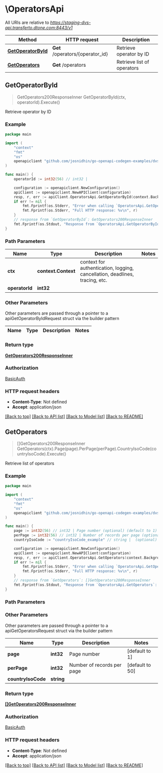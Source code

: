 # \OperatorsApi

All URIs are relative to *https://staging-dvs-api.transferto.dtone.com:8443/v1*

Method | HTTP request | Description
------------- | ------------- | -------------
[**GetOperatorById**](OperatorsApi.md#GetOperatorById) | **Get** /operators/{operator_id} | Retrieve operator by ID
[**GetOperators**](OperatorsApi.md#GetOperators) | **Get** /operators | Retrieve list of operators



## GetOperatorById

> GetOperators200ResponseInner GetOperatorById(ctx, operatorId).Execute()

Retrieve operator by ID

### Example

```go
package main

import (
    "context"
    "fmt"
    "os"
    openapiclient "github.com/josnidhin/go-openapi-codegen-examples/dvsclient/dvsapi"
)

func main() {
    operatorId := int32(56) // int32 | 

    configuration := openapiclient.NewConfiguration()
    apiClient := openapiclient.NewAPIClient(configuration)
    resp, r, err := apiClient.OperatorsApi.GetOperatorById(context.Background(), operatorId).Execute()
    if err != nil {
        fmt.Fprintf(os.Stderr, "Error when calling `OperatorsApi.GetOperatorById``: %v\n", err)
        fmt.Fprintf(os.Stderr, "Full HTTP response: %v\n", r)
    }
    // response from `GetOperatorById`: GetOperators200ResponseInner
    fmt.Fprintf(os.Stdout, "Response from `OperatorsApi.GetOperatorById`: %v\n", resp)
}
```

### Path Parameters


Name | Type | Description  | Notes
------------- | ------------- | ------------- | -------------
**ctx** | **context.Context** | context for authentication, logging, cancellation, deadlines, tracing, etc.
**operatorId** | **int32** |  | 

### Other Parameters

Other parameters are passed through a pointer to a apiGetOperatorByIdRequest struct via the builder pattern


Name | Type | Description  | Notes
------------- | ------------- | ------------- | -------------


### Return type

[**GetOperators200ResponseInner**](GetOperators200ResponseInner.md)

### Authorization

[BasicAuth](../README.md#BasicAuth)

### HTTP request headers

- **Content-Type**: Not defined
- **Accept**: application/json

[[Back to top]](#) [[Back to API list]](../README.md#documentation-for-api-endpoints)
[[Back to Model list]](../README.md#documentation-for-models)
[[Back to README]](../README.md)


## GetOperators

> []GetOperators200ResponseInner GetOperators(ctx).Page(page).PerPage(perPage).CountryIsoCode(countryIsoCode).Execute()

Retrieve list of operators

### Example

```go
package main

import (
    "context"
    "fmt"
    "os"
    openapiclient "github.com/josnidhin/go-openapi-codegen-examples/dvsclient/dvsapi"
)

func main() {
    page := int32(56) // int32 | Page number (optional) (default to 1)
    perPage := int32(56) // int32 | Number of records per page (optional) (default to 50)
    countryIsoCode := "countryIsoCode_example" // string |  (optional)

    configuration := openapiclient.NewConfiguration()
    apiClient := openapiclient.NewAPIClient(configuration)
    resp, r, err := apiClient.OperatorsApi.GetOperators(context.Background()).Page(page).PerPage(perPage).CountryIsoCode(countryIsoCode).Execute()
    if err != nil {
        fmt.Fprintf(os.Stderr, "Error when calling `OperatorsApi.GetOperators``: %v\n", err)
        fmt.Fprintf(os.Stderr, "Full HTTP response: %v\n", r)
    }
    // response from `GetOperators`: []GetOperators200ResponseInner
    fmt.Fprintf(os.Stdout, "Response from `OperatorsApi.GetOperators`: %v\n", resp)
}
```

### Path Parameters



### Other Parameters

Other parameters are passed through a pointer to a apiGetOperatorsRequest struct via the builder pattern


Name | Type | Description  | Notes
------------- | ------------- | ------------- | -------------
 **page** | **int32** | Page number | [default to 1]
 **perPage** | **int32** | Number of records per page | [default to 50]
 **countryIsoCode** | **string** |  | 

### Return type

[**[]GetOperators200ResponseInner**](GetOperators200ResponseInner.md)

### Authorization

[BasicAuth](../README.md#BasicAuth)

### HTTP request headers

- **Content-Type**: Not defined
- **Accept**: application/json

[[Back to top]](#) [[Back to API list]](../README.md#documentation-for-api-endpoints)
[[Back to Model list]](../README.md#documentation-for-models)
[[Back to README]](../README.md)

